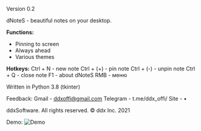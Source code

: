 Version 0.2

dNoteS - beautiful notes on your desktop.

**Functions:**
+ Pinning to screen
+ Always ahead
+ Various themes

**Hotkeys:**
Ctrl + N - new note
Ctrl + (+) - pin note
Ctrl + (-) - unpin note
Ctrl + Q - close note
F1 - about dNoteS
RMB - меню

Written in Python 3.8 (tkinter)

Feedback:
Gmail - ddxoffi@gmail.com
Telegram - t.me/ddx_offi/
Site - •

ddxSoftware. All rights reserved.
© ddx Inc. 2021

Demo:
![Demo](https://user-images.githubusercontent.com/70449559/112687083-bf43d900-8e98-11eb-8c9a-605f91493a94.png)
